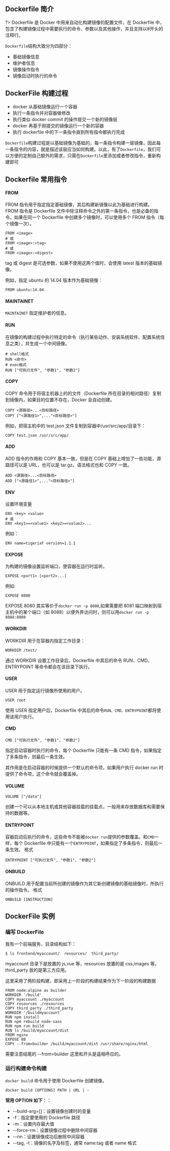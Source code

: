 ## Dockerfile 简介

?> Dockerfile 是 Docker 中用来自动化构建镜像的配置文件，在 Dockerfile 中，包含了构建镜像过程中需要执行的命令、参数以及其他操作，并且支持以#开头的注释行。

`Dockerfile`结构大致分为四部分：

- 基础镜像信息
- 维护者信息
- 镜像操作指令
- 镜像启动时执行的命令

## DockerFile 构建过程

- docker 从基础镜像运行一个容器
- 执行一条指令并对容器做修改
- 执行类似 docker commit 的操作提交一个新的镜像层
- docker 再基于刚提交的镜像运行一个新的容器
- 执行 dockerfile 中的下一条指令直到所有指令都执行完成

`Dockerfile`构建过程是以基础镜像为基础的，每一条指令构建一层镜像，因此每一条指令的内容，就是描述该层应当如何构建。以此，有了`Dockerfile`，我们可以方便的定制自己额外的需求，只需在`Dockerfile`里添加或者修改指令，重新构建即可

## Dockerfile 常用指令

#### FROM

FROM 指令用于指定指定基础镜像，其后构建新镜像以此为基础进行构建。FROM 指令是 Dockerfile 文件中除注释命令之外的第一条指令，也是必备的指令。如果在同一个 Dockerfile 中创建多个镜像时，可以使用多个 FROM 指令（每个镜像一次）。

```shell
FROM <image>
# 或
FROM <image>:<tag>
# 或
FROM <image>:<digest>
```

tag 或 digest 是可选参数，如果不使用这两个值时，会使用 latest 版本的基础镜像。

例如，指定 ubuntu 的 14.04 版本作为基础镜像：

```shell
FROM ubuntu:14.04
```

#### MAINTAINET

`MAINTAINET`
指定维护者的信息。

#### RUN

在镜像的构建过程中执行特定的命令（执行某些动作、安装系统软件、配置系统信息之类），并生成一个中间镜像。

```shell
# shell格式
RUN <命令>
# exec格式
RUN ["可执行文件", "参数1", "参数2"]
```

#### COPY

COPY 命令用于将宿主机器上的的文件（Dockerfile 所在目录的相对路径）复制到镜像内，如果目的位置不存在，Docker 会自动创建。

```shell
COPY <源路径>...<目标路径>
COPY ["<源路径1>",..."<目标路径>"]
```

例如，把宿主机中的 test.json 文件复制到容器中/usr/src/app/目录下：

```shell
COPY test.json /usr/src/app/
```

#### ADD

ADD 指令的作用和 COPY 基本一致，但是在 COPY 基础上增加了一些功能，源路径可以是 URL，也可以是 tar.gz。语法格式也和 COPY 一致。

```shell
ADD <源路径>...<目标路径>
ADD ["<源路径1>",..."<目标路径>"]
```

#### ENV

设置环境变量

```shell
ENV <key> <value>
# 或
ENV <key1>=<value1> <key2>=<value2>...
```

例如：

```shell
ENV name=tigeriaf version=1.1.1
```

#### EXPOSE

为构建的镜像设置监听端口，使容器在运行时监听。

```shell
EXPOSE <port1> [<port2>...]
```

例如:

```shell
EXPOSE 8080
```

EXPOSE 8080 其实等价于`docker run -p 8080`,如果需要把 8081 端口映射到宿主机中的某个端口（如 8088）以便外界访问时，则可以用`docker run -p 8088:8080`

#### WORKDIR

WORKDIR 用于在容器内指定工作目录：

```shell
WORKDIR /test/
```

通过 WORKDIR 设置工作目录后，Dockerfile 中其后的命令 RUN、CMD、ENTRYPOINT 等命令都会在该目录下执行。

#### USER

USER 用于指定运行镜像所使用的用户。

```shell
USER root
```

使用 USER 指定用户后，Dockerfile 中其后的命令`RUN、CMD、ENTRYPOINT`都将使用该用户执行。

#### CMD

```shell
CMD ["可执行文件", "参数1", "参数2"]
```

指定启动容器时执行的命令，每个 Dockerfile 只能有一条 CMD 指令，如果指定了多条指令，则最后一条生效。

其作用是在启动容器的时候提供一个默认的命令项，如果用户执行 docker run 时提供了命令项，这个命令就会覆盖掉。

#### VOLUME

```shell
VOLUME ["/data"]
```

创建一个可以从本地主机或其他容器挂载的挂载点，一般用来存放数据库和需要保持的数据等。

#### ENTRYPOINT

容器启动后执行的命令，这些命令不能被`docker run`提供的参数覆盖。和`CMD`一样，每个 Dockerfile 中只能有一个`ENTRYPOINT`，如果指定了多条指令，则最后一条生效。 格式

```shell
ENTRYPOINT ["可执行文件", "参数1", "参数2"]
```

#### ONBUILD

ONBUILD 用于配置当前所创建的镜像作为其它新创建镜像的基础镜像时，所执行的操作指令。 格式

```shell
ONBUILD [INSTRUCTION]
```

## DockerFile 实例

### 编写 DockerFile

我有一个前端服务，目录结构如下：

```
$ ls frontend/myaccount/  resources/  third_party/
```

myaccount 目录下是放置的 js,vue 等，resources 放置的是 css,images 等。third_party 放的是第三方应用。

这里采用了两阶段构建，即采用上一阶段的构建结果作为下一阶段的构建数据

```shell
FROM node:alpine as builder
WORKDIR '/build'
COPY myaccount ./myaccount
COPY resources ./resources
COPY third_party ./third_party
WORKDIR '/buildmyaccount'
RUN npm install
RUN npm rebuild node-sass
RUN npm run build
RUN ls /build/myaccount/dist
FROM nginx
EXPOSE 80
COPY --from=builder /build/myaccount/dist /usr/share/nginx/html
```

需要注意结尾的 --from=builder 这里和开头是遥相呼应的。

### 运行构建命令构建

`docker buil`d 命令用于使用 Dockerfile 创建镜像。

```shell
docker build [OPTIONS] PATH | URL | -
```

**常用 OPTION 如下**：：

- --build-arg=[]：设置镜像创建时的变量
- -f：指定要使用的 Dockerfile 路径
- -m：设置内存最大值
- --force-rm：设置镜像过程中删除中间容器
- --rm：设置镜像成功后删除中间容器
- --tag, -t：镜像的名字及标签，通常 name:tag 或者 name 格式
